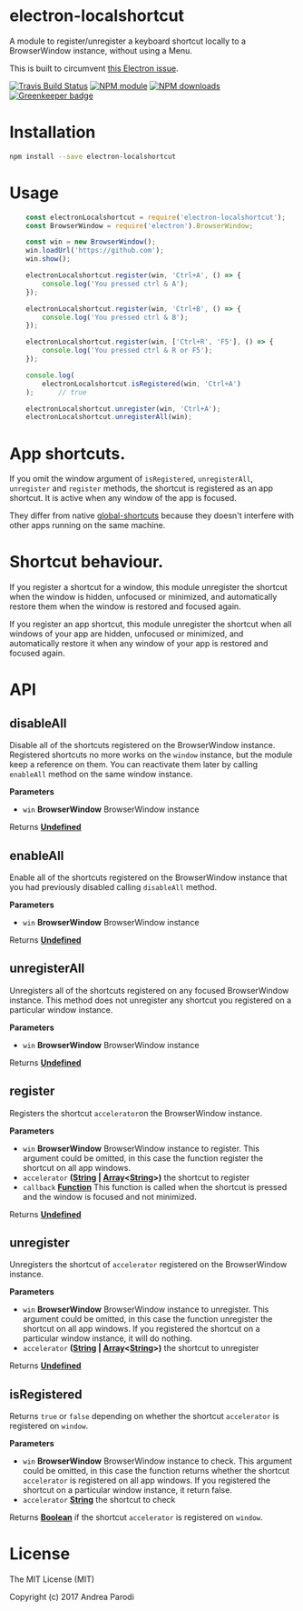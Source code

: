 # electron-localshortcut

A module to register/unregister a keyboard shortcut
locally to a BrowserWindow instance, without using a Menu.

This is built to circumvent [this Electron issue](https://github.com/atom/electron/issues/1334).

[![Travis Build Status](https://img.shields.io/travis/parro-it/electron-localshortcut/master.svg)](http://travis-ci.org/parro-it/electron-localshortcut)
[![NPM module](https://img.shields.io/npm/v/electron-localshortcut.svg)](https://npmjs.org/package/electron-localshortcut)
[![NPM downloads](https://img.shields.io/npm/dt/electron-localshortcut.svg)](https://npmjs.org/package/electron-localshortcut)
[![Greenkeeper badge](https://badges.greenkeeper.io/parro-it/electron-localshortcut.svg)](https://greenkeeper.io/)

# Installation

```bash
npm install --save electron-localshortcut
```

# Usage

```javascript
	const electronLocalshortcut = require('electron-localshortcut');
	const BrowserWindow = require('electron').BrowserWindow;

	const win = new BrowserWindow();
	win.loadUrl('https://github.com');
	win.show();

	electronLocalshortcut.register(win, 'Ctrl+A', () => {
		console.log('You pressed ctrl & A');
	});

	electronLocalshortcut.register(win, 'Ctrl+B', () => {
		console.log('You pressed ctrl & B');
	});

	electronLocalshortcut.register(win, ['Ctrl+R', 'F5'], () => {
        console.log('You pressed ctrl & R or F5');
    });

	console.log(
		electronLocalshortcut.isRegistered(win, 'Ctrl+A')
	);      // true

	electronLocalshortcut.unregister(win, 'Ctrl+A');
	electronLocalshortcut.unregisterAll(win);
```

# App shortcuts.

If you omit the window argument of `isRegistered`, `unregisterAll`, `unregister` and `register` methods, the shortcut is registered as an app shortcut.
It is active when any window of the app is focused.

They differ from native [global-shortcuts](https://github.com/atom/electron/blob/master/docs/api/global-shortcut.md) because they doesn't interfere with other apps running on the same machine.

# Shortcut behaviour.

If you register a shortcut for a window, this module unregister the shortcut when the window is hidden, unfocused or minimized, and automatically restore them when the window is restored and focused again.

If you register an app shortcut, this module unregister the shortcut when all windows of your app are hidden, unfocused or minimized, and automatically restore it when any window of your app is restored and focused again.

# API

<!-- Generated by documentation.js. Update this documentation by updating the source code. -->

## disableAll

Disable all of the shortcuts registered on the BrowserWindow instance.
Registered shortcuts no more works on the `window` instance, but the module
keep a reference on them. You can reactivate them later by calling `enableAll`
method on the same window instance.

**Parameters**

-   `win` **BrowserWindow** BrowserWindow instance

Returns **[Undefined](https://developer.mozilla.org/docs/Web/JavaScript/Reference/Global_Objects/undefined)**

## enableAll

Enable all of the shortcuts registered on the BrowserWindow instance that
you had previously disabled calling `disableAll` method.

**Parameters**

-   `win` **BrowserWindow** BrowserWindow instance

Returns **[Undefined](https://developer.mozilla.org/docs/Web/JavaScript/Reference/Global_Objects/undefined)**

## unregisterAll

Unregisters all of the shortcuts registered on any focused BrowserWindow
instance. This method does not unregister any shortcut you registered on
a particular window instance.

**Parameters**

-   `win` **BrowserWindow** BrowserWindow instance

Returns **[Undefined](https://developer.mozilla.org/docs/Web/JavaScript/Reference/Global_Objects/undefined)**

## register

Registers the shortcut `accelerator`on the BrowserWindow instance.

**Parameters**

-   `win` **BrowserWindow** BrowserWindow instance to register.
    This argument could be omitted, in this case the function register
    the shortcut on all app windows.
-   `accelerator` **([String](https://developer.mozilla.org/docs/Web/JavaScript/Reference/Global_Objects/String) \| [Array](https://developer.mozilla.org/docs/Web/JavaScript/Reference/Global_Objects/Array)&lt;[String](https://developer.mozilla.org/docs/Web/JavaScript/Reference/Global_Objects/String)>)** the shortcut to register
-   `callback` **[Function](https://developer.mozilla.org/docs/Web/JavaScript/Reference/Statements/function)** This function is called when the shortcut is pressed
    and the window is focused and not minimized.

Returns **[Undefined](https://developer.mozilla.org/docs/Web/JavaScript/Reference/Global_Objects/undefined)**

## unregister

Unregisters the shortcut of `accelerator` registered on the BrowserWindow instance.

**Parameters**

-   `win` **BrowserWindow** BrowserWindow instance to unregister.
    This argument could be omitted, in this case the function unregister the shortcut
    on all app windows. If you registered the shortcut on a particular window instance, it will do nothing.
-   `accelerator` **([String](https://developer.mozilla.org/docs/Web/JavaScript/Reference/Global_Objects/String) \| [Array](https://developer.mozilla.org/docs/Web/JavaScript/Reference/Global_Objects/Array)&lt;[String](https://developer.mozilla.org/docs/Web/JavaScript/Reference/Global_Objects/String)>)** the shortcut to unregister

Returns **[Undefined](https://developer.mozilla.org/docs/Web/JavaScript/Reference/Global_Objects/undefined)**

## isRegistered

Returns `true` or `false` depending on whether the shortcut `accelerator`
is registered on `window`.

**Parameters**

-   `win` **BrowserWindow** BrowserWindow instance to check. This argument
    could be omitted, in this case the function returns whether the shortcut
    `accelerator` is registered on all app windows. If you registered the
    shortcut on a particular window instance, it return false.
-   `accelerator` **[String](https://developer.mozilla.org/docs/Web/JavaScript/Reference/Global_Objects/String)** the shortcut to check

Returns **[Boolean](https://developer.mozilla.org/docs/Web/JavaScript/Reference/Global_Objects/Boolean)** if the shortcut `accelerator` is registered on `window`.

# License

The MIT License (MIT)

Copyright (c) 2017 Andrea Parodi
